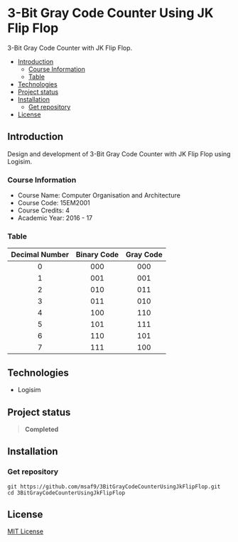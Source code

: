 <h1> 3-Bit Gray Code Counter Using JK Flip Flop </h1>        
3-Bit Gray Code Counter with JK Flip Flop.

- [Introduction](#introduction)
  - [Course Information](#course-information)
  - [Table](#table)
- [Technologies](#technologies)
- [Project status](#project-status)
- [Installation](#installation)
  - [Get repository](#get-repository)
- [License](#license)

## Introduction

Design and development of 3-Bit Gray Code Counter with JK Flip Flop using Logisim.

### Course Information

- Course Name: Computer Organisation and Architecture
- Course Code: 15EM2001
- Course Credits: 4
- Academic Year: 2016 - 17

### Table

| Decimal Number | Binary Code | Gray Code |
| :------------: | :---------: | :-------: |
|       0        |     000     |    000    |
|       1        |     001     |    001    |
|       2        |     010     |    011    |
|       3        |     011     |    010    |
|       4        |     100     |    110    |
|       5        |     101     |    111    |
|       6        |     110     |    101    |
|       7        |     111     |    100    |

## Technologies

- Logisim

## Project status

> **Completed**

## Installation

### Get repository

```git
git https://github.com/msaf9/3BitGrayCodeCounterUsingJkFlipFlop.git
cd 3BitGrayCodeCounterUsingJkFlipFlop
```

## License

[MIT License](LICENSE)
